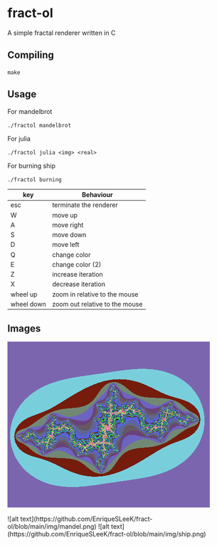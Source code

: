 # fract-ol
A simple fractal renderer written in C

## Compiling
```
make
```

## Usage

For mandelbrot
```
./fractol mandelbrot
```

For julia
```
./fractol julia <img> <real>
```

For burning ship
```
./fractol burning
```
key | Behaviour
----|------------
esc | terminate the renderer
W   | move up
A   | move right
S   | move down
D   | move left
Q   | change color
E   | change color (2)
Z   | increase iteration
X   | decrease iteration
wheel up   | zoom in relative to the mouse
wheel down | zoom out relative to the mouse

## Images
<p>
  <img src = "https://github.com/EnriqueSLeeK/fract-ol/blob/main/img/julia.png">
 </p>
![alt text](https://github.com/EnriqueSLeeK/fract-ol/blob/main/img/mandel.png)
![alt text](https://github.com/EnriqueSLeeK/fract-ol/blob/main/img/ship.png)
